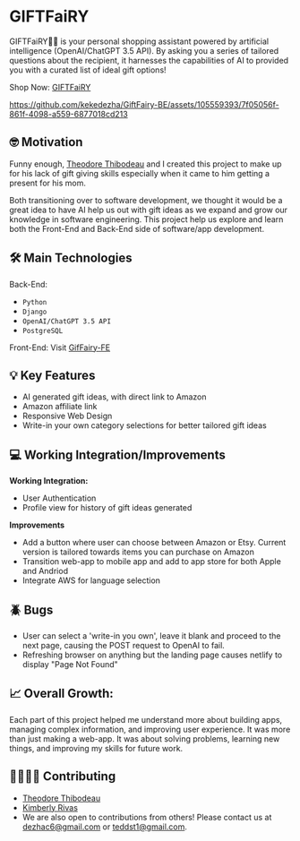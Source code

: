 # GIFTFaiRY
GIFTFaiRY🧚🏻 is your personal shopping assistant powered by artificial intelligence (OpenAI/ChatGPT 3.5 API). By asking you a series of tailored questions about the recipient, it harnesses the capabilities of AI to provided you with a curated list of ideal gift options! 

Shop Now: [GIFTFaiRY](https://giftfairy.netlify.app/)


https://github.com/kekedezha/GiftFairy-BE/assets/105559393/7f05056f-861f-4098-a559-6877018cd213


## 🤓 Motivation
Funny enough, [Theodore Thibodeau](https://github.com/TheoThibodeau) and I created this project to make up for his lack of gift giving skills especially when it came to him getting a present for his mom. 

Both transitioning over to software development, we thought it would be a great idea to have AI help us out with gift ideas as we expand and grow our knowledge in software engineering. This project help us explore and learn both the Front-End and Back-End side of software/app development. 

## 🛠️ Main Technologies
Back-End: 
  - `Python`
  - `Django`
  - `OpenAI/ChatGPT 3.5 API`
  - `PostgreSQL`
  
Front-End: Visit [GifFairy-FE](https://github.com/kekedezha/GiftFairy-FE/blob/main/README.md)

## 💡 Key Features
- AI generated gift ideas, with direct link to Amazon
- Amazon affiliate link
- Responsive Web Design
- Write-in your own category selections for better tailored gift ideas 

## 💻 Working Integration/Improvements

**Working Integration:**
  - User Authentication 
  - Profile view for history of gift ideas generated

**Improvements**
  - Add a button where user can choose between Amazon or Etsy. Current version is tailored towards items you can purchase on Amazon
  - Transition web-app to mobile app and add to app store for both Apple and Andriod
  - Integrate AWS for language selection
## 🪲 Bugs

- User can select a 'write-in you own', leave it blank and proceed to the next page, causing the POST request to OpenAI to fail.
- Refreshing browser on anything but the landing page causes netlify to display "Page Not Found"

## 📈 Overall Growth:

Each part of this project helped me understand more about building apps, managing complex information, and improving user experience. It was more than just making a web-app. It was about solving problems, learning new things, and improving my skills for future work.

## 🫱🏼‍🫲🏽 Contributing 
- [Theodore Thibodeau](https://github.com/TheoThibodeau)
- [Kimberly Rivas](https://github.com/rivkj)
- We are also open to contributions from others! Please contact us at [dezhac6@gmail.com](mailto:dezha6@gmail.com) or [teddst1@gmail.com](mailto:teddst1@gmail.com).
